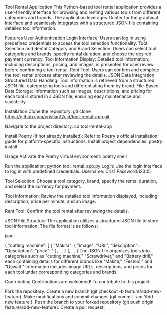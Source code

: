 Tool Rental Application
This Python-based tool rental application provides a user-friendly interface for browsing and renting various tools from different categories and brands. The application leverages Tkinter for the graphical interface and seamlessly integrates with a structured JSON file containing detailed tool information.


Features
User Authentication
Login Interface: Users can log in using predefined credentials to access the tool selection functionality.
Tool Selection and Rental
Category and Brand Selection: Users can select tool categories and brands, specify rental duration, and choose the desired payment currency.
Tool Information Display: Detailed tool information, including descriptions, pricing, and images, is presented for user review before confirming a tool rental.
Rent Tool: Users can confirm and complete the tool rental process after reviewing the details.
JSON Data Integration
Structured Data Handling: Tool information is retrieved from a structured JSON file, categorizing tools and differentiating them by brand.
File-Based Data Storage: Information such as images, descriptions, and pricing for each tool is stored in a JSON file, ensuring easy maintenance and scalability.


Installation
Clone the repository:
git clone https://github.com/cristian12cid/tool-rental-app.git

Navigate to the project directory:
cd tool-rental-app

Install Poetry (if not already installed):
Refer to Poetry's official installation guide for platform-specific instructions.
Install project dependencies:
poetry install

Usage
Activate the Poetry virtual environment:
poetry shell

Run the application:
python tool_rental_app.py
Login: Use the login interface to log in with predefined credentials.
Username: Cris1
Password:12345

Tool Selection: Choose a tool category, brand, specify the rental duration, and select the currency for payment.

Tool Information: Review the detailed tool information displayed, including description, price per minute, and an image.

Rent Tool: Confirm the tool rental after reviewing the details.


JSON File Structure
The application utilizes a structured JSON file to store tool information. The file format is as follows:

json

{
    "cutting machine": [
        {
            "Makita": {
                "image": "URL",
                "description": "Description",
                "price": 1
            },
            ...
        }
    ],
    ...
}
The JSON file organizes tools into categories such as "cutting machine," "Screwdriver," and "Battery drill," each containing details for different brands like "Makita," "Festool," and "Dewalt." Information includes image URLs, descriptions, and prices for each tool under corresponding categories and brands.

Contributing
Contributions are welcomed! To contribute to this project:

Fork the repository.
Create a new branch (git checkout -b feature/add-new-feature).
Make modifications and commit changes (git commit -am 'Add new feature').
Push the branch to your forked repository (git push origin feature/add-new-feature).
Create a pull request.

